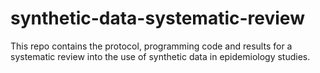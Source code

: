 # synthetic-data-systematic-review
This repo contains the protocol, programming code and results for a systematic review into the use of synthetic data in epidemiology studies. 
